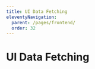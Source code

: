 ```yaml
---
title: UI Data Fetching
eleventyNavigation:
  parent: /pages/frontend/
  order: 32
---
```


# UI Data Fetching
